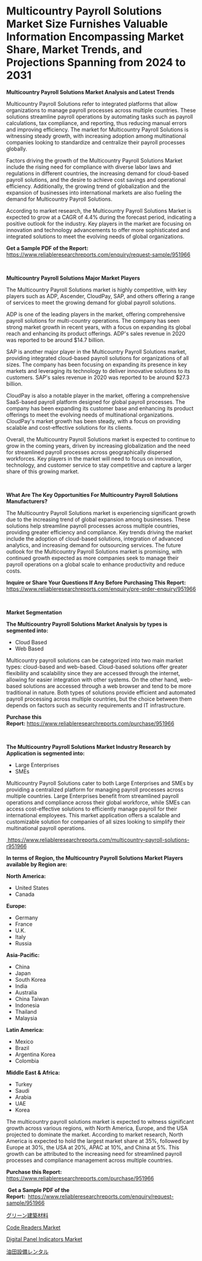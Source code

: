 <p><h1>Multicountry Payroll Solutions Market Size Furnishes Valuable Information Encompassing Market Share, Market Trends, and Projections Spanning from 2024 to 2031</h1></p><p><strong>Multicountry Payroll Solutions Market Analysis and Latest Trends</strong></p>
<p><p>Multicountry Payroll Solutions refer to integrated platforms that allow organizations to manage payroll processes across multiple countries. These solutions streamline payroll operations by automating tasks such as payroll calculations, tax compliance, and reporting, thus reducing manual errors and improving efficiency. The market for Multicountry Payroll Solutions is witnessing steady growth, with increasing adoption among multinational companies looking to standardize and centralize their payroll processes globally.</p><p>Factors driving the growth of the Multicountry Payroll Solutions Market include the rising need for compliance with diverse labor laws and regulations in different countries, the increasing demand for cloud-based payroll solutions, and the desire to achieve cost savings and operational efficiency. Additionally, the growing trend of globalization and the expansion of businesses into international markets are also fueling the demand for Multicountry Payroll Solutions.</p><p>According to market research, the Multicountry Payroll Solutions Market is expected to grow at a CAGR of 4.4% during the forecast period, indicating a positive outlook for the industry. Key players in the market are focusing on innovation and technology advancements to offer more sophisticated and integrated solutions to meet the evolving needs of global organizations.</p></p>
<p><strong>Get a Sample PDF of the Report:&nbsp;</strong> <a href="https://www.reliableresearchreports.com/enquiry/request-sample/951966">https://www.reliableresearchreports.com/enquiry/request-sample/951966</a></p>
<p>&nbsp;</p>
<p><strong>Multicountry Payroll Solutions Major Market Players</strong></p>
<p><p>The Multicountry Payroll Solutions market is highly competitive, with key players such as ADP, Ascender, CloudPay, SAP, and others offering a range of services to meet the growing demand for global payroll solutions. </p><p>ADP is one of the leading players in the market, offering comprehensive payroll solutions for multi-country operations. The company has seen strong market growth in recent years, with a focus on expanding its global reach and enhancing its product offerings. ADP's sales revenue in 2020 was reported to be around $14.7 billion.</p><p>SAP is another major player in the Multicountry Payroll Solutions market, providing integrated cloud-based payroll solutions for organizations of all sizes. The company has been focusing on expanding its presence in key markets and leveraging its technology to deliver innovative solutions to its customers. SAP's sales revenue in 2020 was reported to be around $27.3 billion.</p><p>CloudPay is also a notable player in the market, offering a comprehensive SaaS-based payroll platform designed for global payroll processes. The company has been expanding its customer base and enhancing its product offerings to meet the evolving needs of multinational organizations. CloudPay's market growth has been steady, with a focus on providing scalable and cost-effective solutions for its clients.</p><p>Overall, the Multicountry Payroll Solutions market is expected to continue to grow in the coming years, driven by increasing globalization and the need for streamlined payroll processes across geographically dispersed workforces. Key players in the market will need to focus on innovation, technology, and customer service to stay competitive and capture a larger share of this growing market.</p></p>
<p>&nbsp;</p>
<p><strong>What Are The Key Opportunities For Multicountry Payroll Solutions Manufacturers?</strong></p>
<p><p>The Multicountry Payroll Solutions market is experiencing significant growth due to the increasing trend of global expansion among businesses. These solutions help streamline payroll processes across multiple countries, providing greater efficiency and compliance. Key trends driving the market include the adoption of cloud-based solutions, integration of advanced analytics, and increasing demand for outsourcing services. The future outlook for the Multicountry Payroll Solutions market is promising, with continued growth expected as more companies seek to manage their payroll operations on a global scale to enhance productivity and reduce costs.</p></p>
<p><strong>Inquire or Share Your Questions If Any Before Purchasing This Report:</strong> <a href="https://www.reliableresearchreports.com/enquiry/pre-order-enquiry/951966">https://www.reliableresearchreports.com/enquiry/pre-order-enquiry/951966</a></p>
<p>&nbsp;</p>
<p><strong>Market Segmentation</strong></p>
<p><strong>The Multicountry Payroll Solutions Market Analysis by types is segmented into:</strong></p>
<p><ul><li>Cloud Based</li><li>Web Based</li></ul></p>
<p><p>Multicountry payroll solutions can be categorized into two main market types: cloud-based and web-based. Cloud-based solutions offer greater flexibility and scalability since they are accessed through the internet, allowing for easier integration with other systems. On the other hand, web-based solutions are accessed through a web browser and tend to be more traditional in nature. Both types of solutions provide efficient and automated payroll processing across multiple countries, but the choice between them depends on factors such as security requirements and IT infrastructure.</p></p>
<p><strong>Purchase this Report:&nbsp;</strong><a href="https://www.reliableresearchreports.com/purchase/951966">https://www.reliableresearchreports.com/purchase/951966</a></p>
<p>&nbsp;</p>
<p><strong>The Multicountry Payroll Solutions Market Industry Research by Application is segmented into:</strong></p>
<p><ul><li>Large Enterprises</li><li>SMEs</li></ul></p>
<p><p>Multicountry Payroll Solutions cater to both Large Enterprises and SMEs by providing a centralized platform for managing payroll processes across multiple countries. Large Enterprises benefit from streamlined payroll operations and compliance across their global workforce, while SMEs can access cost-effective solutions to efficiently manage payroll for their international employees. This market application offers a scalable and customizable solution for companies of all sizes looking to simplify their multinational payroll operations.</p></p>
<p><a href="https://www.reliableresearchreports.com/multicountry-payroll-solutions-r951966">&nbsp;https://www.reliableresearchreports.com/multicountry-payroll-solutions-r951966</a></p>
<p><strong>In terms of Region, the Multicountry Payroll Solutions Market Players available by Region are:</strong></p>
<p>
    <p> <strong> North America: </strong>
        <ul>
            <li>United States</li>
            <li>Canada</li>
        </ul>
        </p> 
    <p> <strong> Europe: </strong>
        <ul>
            <li>Germany</li>
            <li>France</li>
            <li>U.K.</li>
            <li>Italy</li>
            <li>Russia</li>
        </ul>
        </p> 
    <p> <strong> Asia-Pacific: </strong>
        <ul>
            <li>China</li>
            <li>Japan</li>
            <li>South Korea</li>
            <li>India</li>
            <li>Australia</li>
            <li>China Taiwan</li>
            <li>Indonesia</li>
            <li>Thailand</li>
            <li>Malaysia</li>
        </ul>
        </p> 
    <p> <strong> Latin America: </strong>
        <ul>
            <li>Mexico</li>
            <li>Brazil</li>
            <li>Argentina Korea</li>
            <li>Colombia</li>
        </ul>
        </p> 
    <p> <strong> Middle East & Africa: </strong>
        <ul>
            <li>Turkey</li>
            <li>Saudi</li>
            <li>Arabia</li>
            <li>UAE</li>
            <li>Korea</li>
        </ul>
    </p>
    </p>
<p><p>The multicountry payroll solutions market is expected to witness significant growth across various regions, with North America, Europe, and the USA projected to dominate the market. According to market research, North America is expected to hold the largest market share at 35%, followed by Europe at 30%, the USA at 20%, APAC at 10%, and China at 5%. This growth can be attributed to the increasing need for streamlined payroll processes and compliance management across multiple countries.</p></p>
<p><strong>Purchase this Report: </strong><a href="https://www.reliableresearchreports.com/purchase/951966">https://www.reliableresearchreports.com/purchase/951966</a></p>
<p>&nbsp;<strong>Get a Sample PDF of the Report:&nbsp;&nbsp;</strong><a href="https://www.reliableresearchreports.com/enquiry/request-sample/951966">https://www.reliableresearchreports.com/enquiry/request-sample/951966</a></p>
<p><strong></strong></p>
<p><p><a href="https://medium.com/@charityrice70/%E7%B7%91%E3%81%AE%E5%BB%BA%E7%AF%89%E6%9D%90%E6%96%99%E5%B8%82%E5%A0%B4-2031%E5%B9%B4%E3%81%BE%E3%81%A7%E3%81%AE%E6%88%90%E5%8A%9F%E3%82%92%E5%8F%8E%E3%82%81%E3%82%8B%E3%83%93%E3%82%B8%E3%83%8D%E3%82%B9%E6%88%A6%E7%95%A5%E3%81%AE%E9%8D%B5-8e42d9c7ea68">グリーン建築材料</a></p><p><a href="https://www.linkedin.com/pulse/code-readersnbspmarket-focuses-market-share-size-projected-4xorf?trackingId=Vhm9jdd9avpjmLaKOxizsw%3D%3D">Code Readers Market</a></p><p><a href="https://www.linkedin.com/pulse/digital-panel-indicators-market-exploring-share-trends-future-cddbf?trackingId=r9F%2Boz2zJw021%2B9YBfOI7g%3D%3D">Digital Panel Indicators Market</a></p><p><a href="https://medium.com/@carllane655/%E3%82%AA%E3%82%A4%E3%83%AB%E3%83%95%E3%82%A3%E3%83%BC%E3%83%AB%E3%83%89%E6%A9%9F%E5%99%A8%E3%81%AE%E3%83%AC%E3%83%B3%E3%82%BF%E3%83%AB%E5%B8%82%E5%A0%B4%E5%88%86%E6%9E%90-%E3%81%9D%E3%81%AEcagr-%E5%B8%82%E5%A0%B4%E3%82%BB%E3%82%B0%E3%83%A1%E3%83%B3%E3%83%86%E3%83%BC%E3%82%B7%E3%83%A7%E3%83%B3-%E3%81%8A%E3%82%88%E3%81%B3%E3%82%B0%E3%83%AD%E3%83%BC%E3%83%90%E3%83%AB%E7%94%A3%E6%A5%AD%E6%A6%82%E8%A6%81-96aab8dbad77">油田設備レンタル</a></p></p>